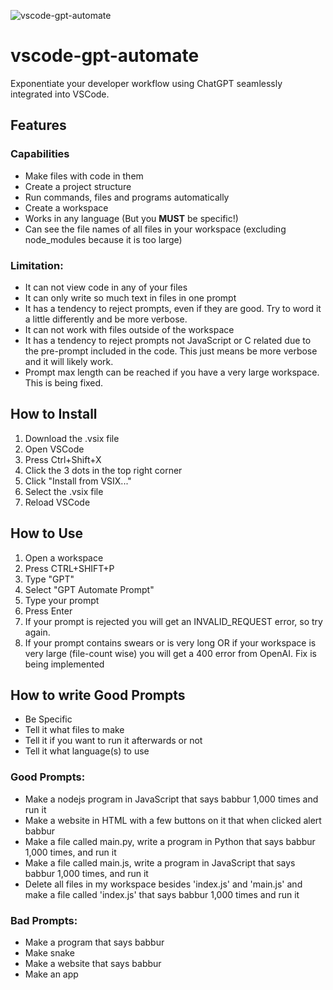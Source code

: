![vscode-gpt-automate](https://user-images.githubusercontent.com/79817320/228329856-d289f84e-234d-463e-baa7-4cc2d14280ef.png)


# vscode-gpt-automate

Exponentiate your developer workflow using ChatGPT seamlessly integrated into VSCode.

## Features

### Capabilities

-   Make files with code in them
-   Create a project structure
-   Run commands, files and programs automatically
-   Create a workspace
-   Works in any language (But you **MUST** be specific!)
-   Can see the file names of all files in your workspace (excluding node_modules because it is too large)

### Limitation:

-   It can not view code in any of your files
-   It can only write so much text in files in one prompt
-   It has a tendency to reject prompts, even if they are good. Try to word it a little differently and be more verbose.
-   It can not work with files outside of the workspace
-   It has a tendency to reject prompts not JavaScript or C related due to the pre-prompt included in the code. This just means be more verbose and it will likely work.
-   Prompt max length can be reached if you have a very large workspace. This is being fixed.

## How to Install

1. Download the .vsix file
2. Open VSCode
3. Press Ctrl+Shift+X
4. Click the 3 dots in the top right corner
5. Click "Install from VSIX..."
6. Select the .vsix file
7. Reload VSCode

## How to Use

1. Open a workspace
2. Press CTRL+SHIFT+P
3. Type "GPT"
4. Select "GPT Automate Prompt"
5. Type your prompt
6. Press Enter
7. If your prompt is rejected you will get an INVALID_REQUEST error, so try again.
8. If your prompt contains swears or is very long OR if your workspace is very large (file-count wise) you will get a 400 error from OpenAI. Fix is being implemented

## How to write Good Prompts

-   Be Specific
-   Tell it what files to make
-   Tell it if you want to run it afterwards or not
-   Tell it what language(s) to use

### Good Prompts:

-   Make a nodejs program in JavaScript that says babbur 1,000 times and run it
-   Make a website in HTML with a few buttons on it that when clicked alert babbur
-   Make a file called main.py, write a program in Python that says babbur 1,000 times, and run it
-   Make a file called main.js, write a program in JavaScript that says babbur 1,000 times, and run it
-   Delete all files in my workspace besides 'index.js' and 'main.js' and make a file called 'index.js' that says babbur 1,000 times and run it

### Bad Prompts:

-   Make a program that says babbur
-   Make snake
-   Make a website that says babbur
-   Make an app
